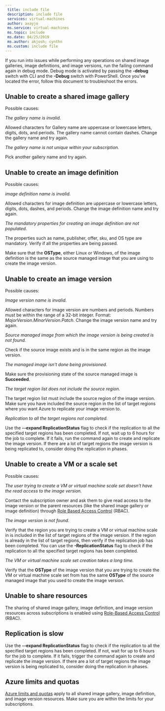 ```yaml
---
 title: include file
 description: include file
 services: virtual-machines
 author: axayjo
 ms.service: virtual-machines
 ms.topic: include
 ms.date: 04/25/2019
 ms.author: akjosh; cynthn
 ms.custom: include file
---
```



If you run into issues while performing any operations on shared image galleries, image definitions, and image versions, run the failing command again in debug mode. Debug mode is activated by passing the **-debug** switch with CLI and the **-Debug** switch with PowerShell. Once you’ve located the error, follow this document to troubleshoot the errors.


## Unable to create a shared image gallery

Possible causes:

*The gallery name is invalid.*

Allowed characters for Gallery name are uppercase or lowercase letters, digits, dots, and periods. The gallery name cannot contain dashes. Change the gallery name and try again. 

*The gallery name is not unique within your subscription.*

Pick another gallery name and try again.


## Unable to create an image definition 

Possible causes:

*image definition name is invalid.*

Allowed characters for image definition are uppercase or lowercase letters, digits, dots, dashes, and periods. Change the image definition name and try again.

*The mandatory properties for creating an image definition are not populated.*

The properties such as name, publisher, offer, sku, and OS type are mandatory. Verify if all the properties are being passed.

Make sure that the **OSType**, either Linux or Windows, of the image definition is the same as the source managed image that you are using to create the image version. 


## Unable to create an image version 

Possible causes:

*Image version name is invalid.*

Allowed characters for image version are numbers and periods. Numbers must be within the range of a 32-bit integer. Format: *MajorVersion.MinorVersion.Patch*. Change the image version name and try again.

*Source managed image from which the image version is being created is not found.* 

Check if the source image exists and is in the same region as the image version.

*The managed image isn't done being provisioned.*

Make sure the provisioning state of the source managed image is **Succeeded**.

*The target region list does not include the source region.*

The target region list must include the source region of the image version. Make sure you have included the source region in the list of target regions where you want Azure to replicate your image version to.

*Replication to all the target regions not completed.*

Use the **--expand ReplicationStatus** flag to check if the replication to all the specified target regions has been completed. If not, wait up to 6 hours for the job to complete. If it fails, run the command again to create and replicate the image version. If there are a lot of target regions the image version is being replicated to, consider doing the replication in phases.

## Unable to create a VM or a scale set 

Possible causes:

*The user trying to create a VM or virtual machine scale set doesn’t have the read access to the image version.*

Contact the subscription owner and ask them to give read access to the image version or the parent resources (like the shared image gallery or image definition) through [Role Based Access Control](https://docs.microsoft.com/azure/role-based-access-control/rbac-and-directory-admin-roles) (RBAC). 

*The image version is not found.*

Verify that the region you are trying to create a VM or virtual machine scale in is included in the list of target regions of the image version. If the region is already in the list of target regions, then verify if the replication job has been completed. You can use the **-ReplicationStatus** flag to check if the replication to all the specified target regions has been completed. 

*The VM or virtual machine scale set creation takes a long time.*

Verify that the **OSType** of the image version that you are trying to create the VM or virtual machine scale set from has the same **OSType** of the source managed image that you used to create the image version. 

## Unable to share resources

The sharing of shared image gallery, image definition, and image version resources across subscriptions is enabled using [Role-Based Access Control](https://docs.microsoft.com/azure/role-based-access-control/rbac-and-directory-admin-roles) (RBAC). 

## Replication is slow

Use the **--expand ReplicationStatus** flag to check if the replication to all the specified target regions has been completed. If not, wait for up to 6 hours for the job to complete. If it fails, trigger the command again to create and replicate the image version. If there are a lot of target regions the image version is being replicated to, consider doing the replication in phases.

## Azure limits and quotas 

[Azure limits and quotas](https://docs.microsoft.com/azure/azure-resource-manager/management/azure-resource-manager/management/azure-subscription-service-limits) apply to all shared image gallery, image definition, and image version resources. Make sure you are within the limits for your subscriptions. 



